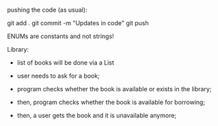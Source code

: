 pushing the code (as usual):

git add .
git commit -m "Updates in code"
git push


ENUMs are constants and not strings! 

Library:

- list of books will be done via a List

- user needs to ask for a book;
- program checks whether the book is available or exists in the library;
- then, program checks whether the book is available for borrowing;
- then, a user gets the book and it is unavailable anymore;
